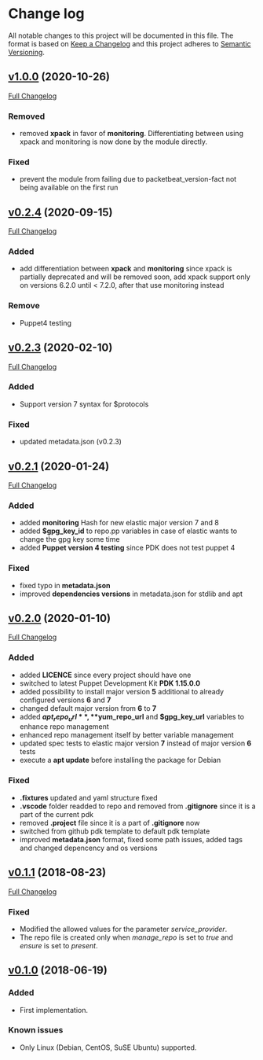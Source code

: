 # Change log

All notable changes to this project will be documented in this file. The format is based on [Keep a Changelog](http://keepachangelog.com/en/1.0.0/) and this project adheres to [Semantic Versioning](http://semver.org).

## [v1.0.0](https://github.com/noris-network/norisnetwork-packetbeat/tree/v0.2.4) (2020-10-26)

[Full Changelog](https://github.com/noris-network/norisnetwork-packetbeat/compare/v0.2.4...v1.0.0)

### Removed

- removed **xpack** in favor of **monitoring**. Differentiating between using xpack and monitoring is now done by the module directly.

### Fixed

- prevent the module from failing due to packetbeat_version-fact not being available on the first run

## [v0.2.4](https://github.com/noris-network/norisnetwork-packetbeat/tree/v0.2.4) (2020-09-15)

[Full Changelog](https://github.com/noris-network/norisnetwork-packetbeat/compare/v0.2.3...v0.2.4)

### Added

 - add differentiation between **xpack** and **monitoring** since xpack is partially deprecated and will be removed soon, add xpack support only on versions 6.2.0 until < 7.2.0, after that use monitoring instead

### Remove
 - Puppet4 testing

## [v0.2.3](https://github.com/noris-network/norisnetwork-packetbeat/tree/v0.2.3) (2020-02-10)

[Full Changelog](https://github.com/noris-network/norisnetwork-packetbeat/compare/v0.2.1...v0.2.3)

### Added

 - Support version 7 syntax for $protocols

### Fixed
 - updated metadata.json (v0.2.3)

## [v0.2.1](https://github.com/noris-network/norisnetwork-packetbeat/tree/v0.2.1) (2020-01-24)

[Full Changelog](https://github.com/noris-network/norisnetwork-packetbeat/compare/v0.2.0...v0.2.1)

### Added

- added **monitoring** Hash for new elastic major version 7 and 8
- added **$gpg_key_id** to repo.pp variables in case of elastic wants to change the gpg key some time
- added **Puppet version 4 testing** since PDK does not test puppet 4

### Fixed

- fixed typo in **metadata.json**
- improved **dependencies versions** in metadata.json for stdlib and apt

## [v0.2.0](https://github.com/noris-network/norisnetwork-packetbeat/tree/v0.2.0) (2020-01-10)

[Full Changelog](https://github.com/noris-network/norisnetwork-packetbeat/compare/v0.1.1...v0.2.0)

### Added

- added **LICENCE** since every project should have one
- switched to latest Puppet Development Kit **PDK 1.15.0.0**
- added possibility to install major version **5** additional to already configured versions **6** and **7**
- changed default major version from **6** to **7**
- added **$apt_repo_url**, **$yum_repo_url** and **$gpg_key_url** variables to enhance repo management
- enhanced repo management itself by better variable management
- updated spec tests to elastic major version **7** instead of major version **6** tests
- execute a **apt update** before installing the package for Debian

### Fixed

- **.fixtures** updated and yaml structure fixed
- **.vscode** folder readded to repo and removed from **.gitignore** since it is a part of the current pdk
- removed **.project** file since it is a part of **.gitignore** now
- switched from github pdk template to default pdk template
- improved **metadata.json** format, fixed some path issues, added tags and changed depencency and os versions

## [v0.1.1](https://github.com/noris-network/norisnetwork-packetbeat/tree/v0.1.1) (2018-08-23)

[Full Changelog](https://github.com/noris-network/norisnetwork-packetbeat/compare/v6.1.0...v0.1.1)

### Fixed

- Modified the allowed values for the parameter *service_provider*.
- The repo file is created only when *manage_repo* is set to *true* and *ensure* is set to *present*.

## [v0.1.0](https://github.com/noris-network/norisnetwork-packetbeat/tree/v0.1.0) (2018-06-19)

### Added

- First implementation.

### Known issues

- Only Linux (Debian, CentOS, SuSE Ubuntu) supported.
